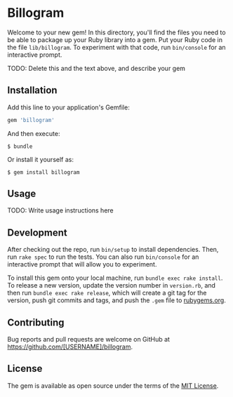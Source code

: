# Billogram

Welcome to your new gem! In this directory, you'll find the files you need to be able to package up your Ruby library into a gem. Put your Ruby code in the file `lib/billogram`. To experiment with that code, run `bin/console` for an interactive prompt.

TODO: Delete this and the text above, and describe your gem

## Installation

Add this line to your application's Gemfile:

```ruby
gem 'billogram'
```

And then execute:

    $ bundle

Or install it yourself as:

    $ gem install billogram

## Usage

TODO: Write usage instructions here

## Development

After checking out the repo, run `bin/setup` to install dependencies. Then, run `rake spec` to run the tests. You can also run `bin/console` for an interactive prompt that will allow you to experiment.

To install this gem onto your local machine, run `bundle exec rake install`. To release a new version, update the version number in `version.rb`, and then run `bundle exec rake release`, which will create a git tag for the version, push git commits and tags, and push the `.gem` file to [rubygems.org](https://rubygems.org).

## Contributing

Bug reports and pull requests are welcome on GitHub at https://github.com/[USERNAME]/billogram.


## License

The gem is available as open source under the terms of the [MIT License](http://opensource.org/licenses/MIT).


